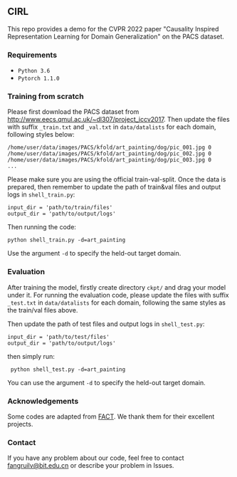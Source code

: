## CIRL

This repo provides a demo for the CVPR 2022 paper "Causality Inspired Representation Learning for Domain Generalization" on the PACS dataset.

### Requirements

* `Python 3.6`
* `Pytorch 1.1.0`

### Training from scratch 
Please first download the PACS dataset from http://www.eecs.qmul.ac.uk/~dl307/project_iccv2017. Then update the files with suffix `_train.txt` and `_val.txt` in `data/datalists` for each domain, following styles below:

```
/home/user/data/images/PACS/kfold/art_painting/dog/pic_001.jpg 0
/home/user/data/images/PACS/kfold/art_painting/dog/pic_002.jpg 0
/home/user/data/images/PACS/kfold/art_painting/dog/pic_003.jpg 0
...
```

Please make sure you are using the official train-val-split. Once the data is prepared, then remember to update the path of train&val files and output logs in `shell_train.py`:

```
input_dir = 'path/to/train/files'
output_dir = 'path/to/output/logs'
```

Then running the code:

```
python shell_train.py -d=art_painting
```

Use the argument `-d` to specify the held-out target domain.



### Evaluation
After training the model, firstly create directory `ckpt/` and drag your model under it.  For running the evaluation code, please update the files with suffix `_test.txt` in `data/datalists` for each domain, following  the same styles as the train/val files above. 

Then update the path of test files and output logs in `shell_test.py`:

``` 
input_dir = 'path/to/test/files'
output_dir = 'path/to/output/logs'
```

then simply run:

```
 python shell_test.py -d=art_painting
```

You can use the argument `-d` to specify the held-out target domain.

### Acknowledgements
Some codes are adapted from [FACT](https://github.com/MediaBrain-SJTU/FACT). We thank them for their excellent projects.

### Contact
If you have any problem about our code, feel free to contact fangruilv@bit.edu.cn or describe your problem in Issues.